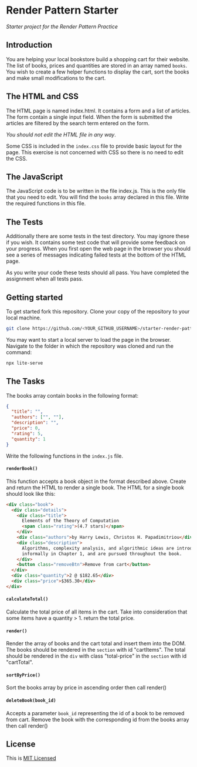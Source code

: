 # Render Pattern Starter

_Starter project for the Render Pattern Practice_

## Introduction

You are helping your local bookstore build a shopping cart for their website. The list of books, prices and quantities are stored in an array named `books`. You wish to create a few helper functions to display the cart, sort the books and make small modifications to the cart.

## The HTML and CSS

The HTML page is named index.html. It contains a form and a list of articles. The form contain a single input field. When the form is submitted the articles are filtered by the search term entered on the form.

_You should not edit the HTML file in any way_.

Some CSS is included in the `index.css` file to provide basic layout for the page. This exercise is not concerned with CSS so there is no need to edit the CSS.

## The JavaScript

The JavaScript code is to be written in the file index.js. This is the only file that you need to edit. You will find the `books` array declared in this file. Write the required functions in this file.

## The Tests

Additionally there are some tests in the test directory. You may ignore these if you wish. It contains some test code that will provide some feedback on your progress. When you first open the web page in the browser you should see a series of messages indicating failed tests at the bottom of the HTML page.

As you write your code these tests should all pass. You have completed the assignment when all tests pass.

## Getting started

To get started fork this repository. Clone your copy of the repository to your local machine.

```bash
git clone https://github.com/<YOUR_GITHUB_USERNAME>/starter-render-pattern.git
```

You may want to start a local server to load the page in the browser. Navigate to the folder in which the repository was cloned and run the command:

```bash
npx lite-serve
```

## The Tasks

The books array contain books in the following format:

```json
{
  "title": "",
  "authors": ["", ""],
  "description": "",
  "price": 0,
  "rating": 5,
  "quantity": 1
}
```

Write the following functions in the `index.js` file.

#### `renderBook()`

This function accepts a book object in the format described above.
Create and return the HTML to render a single book. The HTML for a single book should look like this:

```html
<div class="book">
  <div class="details">
    <div class="title">
      Elements of the Theory of Computation
      <span class="rating">(4.7 stars)</span>
    </div>
    <div class="authors">by Harry Lewis, Christos H. Papadimitriou</div>
    <div class="description">
      Algorithms, complexity analysis, and algorithmic ideas are introduced
      informally in Chapter 1, and are pursued throughout the book.
    </div>
    <button class="removeBtn">Remove from cart</button>
  </div>
  <div class="quantity">2 @ $182.65</div>
  <div class="price">$365.30</div>
</div>
```

#### `calculateTotal()`

Calculate the total price of all items in the cart. Take into consideration that some items have a quantity > 1. return the total price.

#### `render()`

Render the array of books and the cart total and insert them into the DOM.
The books should be rendered in the `section` with id "cartItems".
The total should be rendered in the `div` with class "total-price" in the `section` with id "cartTotal".

#### `sortByPrice()`

Sort the books array by price in ascending order then call render()

#### `deleteBook(book_id)`

Accepts a parameter `book_id` representing the id of a book to be removed from cart.
Remove the book with the corresponding id from the books array then call render()

## License

This is [MIT Licensed](LICENSE)
